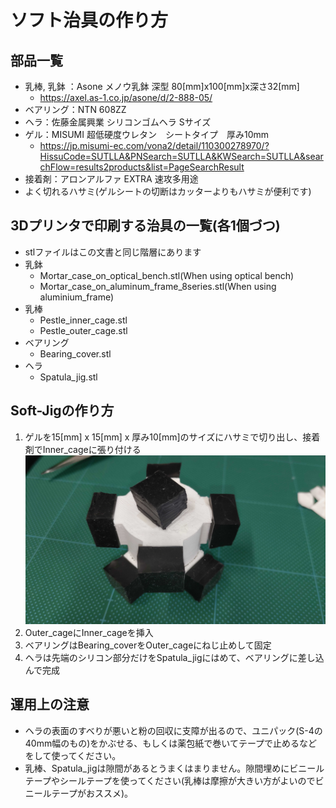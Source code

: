 # ソフト治具の作り方

## 部品一覧
- 乳棒, 乳鉢 ：Asone メノウ乳鉢 深型 80[mm]x100[mm]x深さ32[mm]
  - https://axel.as-1.co.jp/asone/d/2-888-05/
- ベアリング：NTN 608ZZ
- ヘラ：佐藤金属興業 シリコンゴムヘラ Sサイズ
- ゲル：MISUMI 超低硬度ウレタン　シートタイプ　厚み10mm
  - https://jp.misumi-ec.com/vona2/detail/110300278970/?HissuCode=SUTLLA&PNSearch=SUTLLA&KWSearch=SUTLLA&searchFlow=results2products&list=PageSearchResult
- 接着剤：アロンアルファ EXTRA 速攻多用途
- よく切れるハサミ(ゲルシートの切断はカッターよりもハサミが便利です)

## 3Dプリンタで印刷する治具の一覧(各1個づつ)
- stlファイルはこの文書と同じ階層にあります
- 乳鉢
  - Mortar_case_on_optical_bench.stl(When using optical bench)
  - Mortar_case_on_aluminum_frame_8series.stl(When using aluminium_frame)
- 乳棒
  - Pestle_inner_cage.stl
  - Pestle_outer_cage.stl
- ベアリング
  - Bearing_cover.stl
- ヘラ
  - Spatula_jig.stl

## Soft-Jigの作り方
1. ゲルを15[mm] x 15[mm] x 厚み10[mm]のサイズにハサミで切り出し、接着剤でInner_cageに張り付ける
![Soft-JigのInner_Cageの完成形](img/Inner_cage.JPG)
2. Outer_cageにInner_cageを挿入
3. ベアリングはBearing_coverをOuter_cageにねじ止めして固定
4. ヘラは先端のシリコン部分だけをSpatula_jigにはめて、ベアリングに差し込んで完成

## 運用上の注意
- ヘラの表面のすべりが悪いと粉の回収に支障が出るので、ユニパック(S-4の40mm幅のもの)をかぶせる、もしくは薬包紙で巻いてテープで止めるなどをして使ってください。
- 乳棒、Spatula_jigは隙間があるとうまくはまりません。隙間埋めにビニールテープやシールテープを使ってください(乳棒は摩擦が大きい方がよいのでビニールテープがおススメ)。